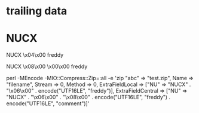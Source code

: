# trailing data

# NUCX

NUCX
\x04\x00
freddy

NUCX
\x08\x00
\x00\x00
freddy

perl -MEncode -MIO::Compress::Zip=:all -e 'zip \"abc" => "test.zip", Name => "filename", Stream => 0, Method => 0, ExtraFieldLocal => ["NU" => "NUCX" . "\x06\x00" . encode("UTF16LE", "freddy")], ExtraFieldCentral => ["NU" => "NUCX" . "\x06\x00" . "\x08\x00" . encode("UTF16LE", "freddy") . encode("UTF16LE", "comment")]'